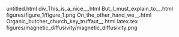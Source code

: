 untitled.html
div_This_is_a_nice__.html
But_I_must_explain_to__.html
figures/figure_1/figure_1.png
On_the_other_hand_we__.html
Organic_butcher_church_key_truffaut__.html
latex.tex
figures/magnetic_diffusivity/magnetic_diffusivity.png
